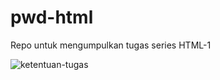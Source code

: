 # pwd-html
Repo untuk mengumpulkan tugas series HTML-1

![ketentuan-tugas](https://user-images.githubusercontent.com/77085799/113951906-c37bd900-983e-11eb-90ce-b404d800d312.png)
